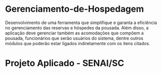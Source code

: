 # Gerenciamento-de-Hospedagem
Desenvolvimento de uma ferramenta que simplifique e garanta a eficiência no gerenciamento das reservas e hóspedes da pousada.  Além disso, a aplicação deve gerenciar também as acomodações que compõem a pousada, funcionários que serão usuários do sistema, dentre outros módulos que poderão estar ligados indiretamente com os itens citados.

# Projeto Aplicado - SENAI/SC
